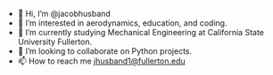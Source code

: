 - 👋 Hi, I’m @jacobhusband
- 👀 I’m interested in aerodynamics, education, and coding.
- 🌱 I’m currently studying Mechanical Engineering at California State University Fullerton.
- 💞️ I’m looking to collaborate on Python projects.
- 📫 How to reach me jhusband1@fullerton.edu

<!---
jacobhusband/jacobhusband is a ✨ special ✨ repository because its `README.md` (this file) appears on your GitHub profile.
You can click the Preview link to take a look at your changes.
--->
